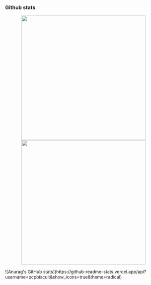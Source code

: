 ### Github stats

<p align="center">
  <img src="https://github-readme-stats.vercel.app/api?username=pcpbiscuit&show_icons=true&theme=onedark" width="400">
  <img src="https://github-readme-streak-stats.herokuapp.com?user=pcpbiscuit&theme=onedark" width="400">
</p>
![Anurag's GitHub stats](https://github-readme-stats.vercel.app/api?username=pcpbiscuit&show_icons=true&theme=radical)
